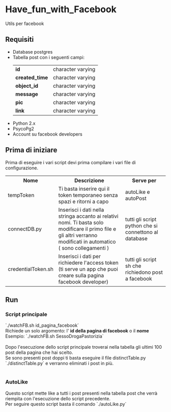 # Have_fun_with_Facebook
Utils per facebook

<h2>Requisiti</h2>
<ul>
<li>Database postgres</li>
<li>Tabella post con i seguenti campi:
  <table>
  <tr>
  <td><b>id</b></td><td>                        character varying</td></tr>
  <tr><td><b>created_time</b></td><td>          character varying</td></tr>
  <tr><td><b>object_id</b></td><td>             character varying</td></tr>
  <tr><td><b>message</b></td><td>               character varying</td></tr> 
  <tr><td><b>pic</b></td><td>                   character varying</td></tr>
  <tr><td><b>link</b> </td><td>                 character varying</td></tr>
  </table>
  </li>
  <li>Python 2.x</li>
  <li>PsycoPg2</li>
  <li>Account su facebook developers</li>
  </ul>
  
  <h2>Prima di iniziare</h2>
  Prima di eseguire i vari script devi prima compilare i vari file di configurazione.
  <table>
  <tr><th>Nome</th><th>Descrizione</th><th>Serve per</th></tr>
  <tr><td>tempToken</td><td>Ti basta inserire qui il token temporaneo senza spazi e ritorni a capo</td><td>autoLike e autoPost</td></tr>
  <tr><td>connectDB.py</td><td>Inserisci i dati nella stringa accanto ai relativi nomi. Ti basta solo modificare il primo file e gli altri verranno modificati in automatico<br>( sono collegamenti )</td><td>tutti gli script python che si connettono al database</td></tr>
  <tr><td>credentialToken.sh</td><td>Inserisci i dati per richiedere l'access token<br>(ti serve un app che puoi creare sulla pagina facebook developer)</td><td>tutti gli script sh che richiedono post a facebook</td>
  </table>
  
  <h2>Run</h2>
  <h3>Script principale</h3>
  `./watchFB.sh id_pagina_facebook`<br>Richiede un solo argomento: l' <b>id della pagina di facebook</b> o il <b>nome</b><br>
  Esempio: `./watchFB.sh SessoDrogaPastorizia`
<br><br>
Dopo l'esecuzione dello script principale troverai nella tabella gli ultimi 100 post della pagina che hai scelto.<br>
Se sono presenti post doppi ti basta eseguire il file distinctTable.py `./distinctTable.py` e verranno eliminati i post in più.<br><br>
<h3>AutoLike</h3>
Questo script mette like a tutti i post presenti nella tabella post che verrà riempita con l'esecuzione dello script precedente.<br>
Per seguire questo script basta il comando `./autoLike.py`
